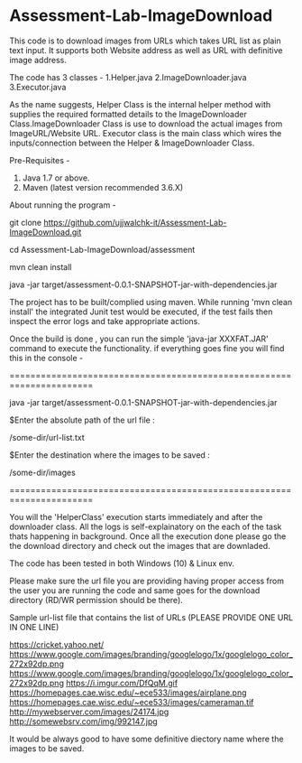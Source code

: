 # Assessment-Lab-ImageDownload
This code is to download images from URLs which takes URL list as plain text input. It supports both Website address as well as URL with definitive image address.

The code has 3 classes -
  1.Helper.java
  2.ImageDownloader.java
  3.Executor.java
  
 As the name suggests, Helper Class is the internal helper method with supplies the required formatted details to the ImageDownloader Class.ImageDownloader Class is use to download the actual images from ImageURL/Website URL. Executor class is the main class which wires the inputs/connection between the Helper  & ImageDownloader Class.
 
 Pre-Requisites -
   1. Java 1.7 or above.
   2. Maven (latest version recommended 3.6.X)
   
About running the program -

  git clone https://github.com/ujjwalchk-it/Assessment-Lab-ImageDownload.git
  
  cd Assessment-Lab-ImageDownload/assessment
  
  mvn clean install
  
  java -jar target/assessment-0.0.1-SNAPSHOT-jar-with-dependencies.jar 
  
The project has to be built/complied using maven. While running 'mvn clean install' the integrated Junit test would be executed, if the test fails then inspect the error logs and take appropriate actions. 

Once the build is done , you can run the simple 'java-jar XXXFAT.JAR' command to execute the functionality. 
if everything goes fine you will find this in the console -

======================================================================

 java -jar target/assessment-0.0.1-SNAPSHOT-jar-with-dependencies.jar
 
 $Enter the absolute path of the url file :
 
 /some-dir/url-list.txt
 
 $Enter the destination where the images to be saved : 
 
 /some-dir/images

====================================================================== 
 
You will the 'HelperClass' execution starts immediately and after the downloader class. All the logs is self-explainatory on the each of the task thats happening in background. Once all the execution done please go the the download directory and check out the images that are downladed.

The code has been tested in both Windows (10) & Linux env.

Please make sure the url file you are providing having proper access from the user you are running the code and same goes for the download directory (RD/WR permission should be there).

Sample url-list file that contains the list of URLs
(PLEASE PROVIDE ONE URL IN ONE LINE)

https://cricket.yahoo.net/
https://www.google.com/images/branding/googlelogo/1x/googlelogo_color_272x92dp.png
https://www.google.com/images/branding/googlelogo/1x/googlelogo_color_272x92dp.png
https://i.imgur.com/DfQqM.gif
https://homepages.cae.wisc.edu/~ece533/images/airplane.png
https://homepages.cae.wisc.edu/~ece533/images/cameraman.tif
http://mywebserver.com/images/24174.jpg
http://somewebsrv.com/img/992147.jpg

It would be always good to have some definitive diectory name where the images to be saved.
